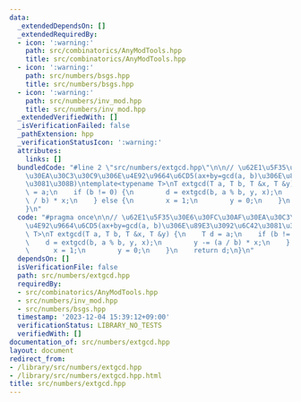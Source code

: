 ```yaml
---
data:
  _extendedDependsOn: []
  _extendedRequiredBy:
  - icon: ':warning:'
    path: src/combinatorics/AnyModTools.hpp
    title: src/combinatorics/AnyModTools.hpp
  - icon: ':warning:'
    path: src/numbers/bsgs.hpp
    title: src/numbers/bsgs.hpp
  - icon: ':warning:'
    path: src/numbers/inv_mod.hpp
    title: src/numbers/inv_mod.hpp
  _extendedVerifiedWith: []
  _isVerificationFailed: false
  _pathExtension: hpp
  _verificationStatusIcon: ':warning:'
  attributes:
    links: []
  bundledCode: "#line 2 \"src/numbers/extgcd.hpp\"\n\n// \u62E1\u5F35\u30E6\u30FC\u30AF\
    \u30EA\u30C3\u30C9\u306E\u4E92\u9664\u6CD5(ax+by=gcd(a, b)\u306E\u89E3\u3092\u6C42\
    \u3081\u308B)\ntemplate<typename T>\nT extgcd(T a, T b, T &x, T &y) {\n    T d\
    \ = a;\n    if (b != 0) {\n        d = extgcd(b, a % b, y, x);\n        y -= (a\
    \ / b) * x;\n    } else {\n        x = 1;\n        y = 0;\n    }\n    return d;\n\
    }\n"
  code: "#pragma once\n\n// \u62E1\u5F35\u30E6\u30FC\u30AF\u30EA\u30C3\u30C9\u306E\
    \u4E92\u9664\u6CD5(ax+by=gcd(a, b)\u306E\u89E3\u3092\u6C42\u3081\u308B)\ntemplate<typename\
    \ T>\nT extgcd(T a, T b, T &x, T &y) {\n    T d = a;\n    if (b != 0) {\n    \
    \    d = extgcd(b, a % b, y, x);\n        y -= (a / b) * x;\n    } else {\n  \
    \      x = 1;\n        y = 0;\n    }\n    return d;\n}\n"
  dependsOn: []
  isVerificationFile: false
  path: src/numbers/extgcd.hpp
  requiredBy:
  - src/combinatorics/AnyModTools.hpp
  - src/numbers/inv_mod.hpp
  - src/numbers/bsgs.hpp
  timestamp: '2023-12-04 15:39:12+09:00'
  verificationStatus: LIBRARY_NO_TESTS
  verifiedWith: []
documentation_of: src/numbers/extgcd.hpp
layout: document
redirect_from:
- /library/src/numbers/extgcd.hpp
- /library/src/numbers/extgcd.hpp.html
title: src/numbers/extgcd.hpp
---
```

